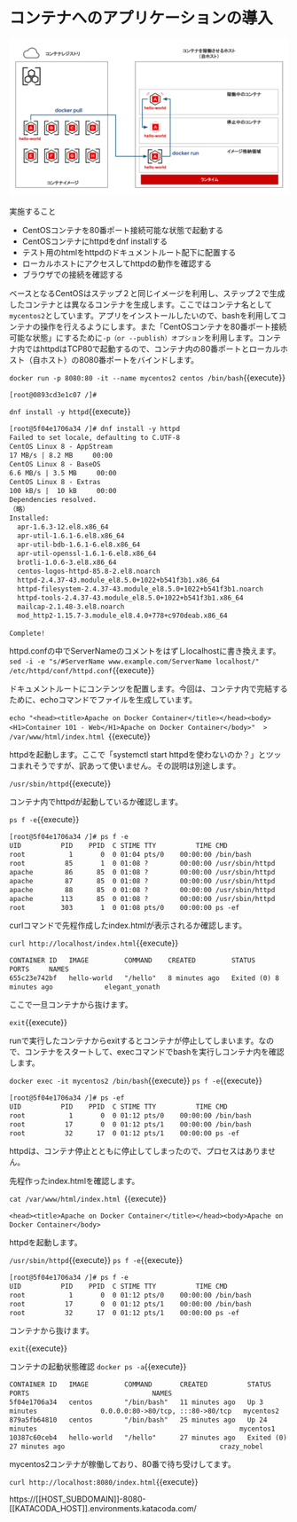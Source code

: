 # コンテナへのアプリケーションの導入

![Test Image 1](https://raw.githubusercontent.com/mayumi00/katacoda-scenarios/main/container101/images/image01.png)　

実施すること
- CentOSコンテナを80番ポート接続可能な状態で起動する
- CentOSコンテナにhttpdをdnf installする
- テスト用のhtmlをhttpdのドキュメントルート配下に配置する
- ローカルホストにアクセスしてhttpdの動作を確認する
- ブラウザでの接続を確認する

ベースとなるCentOSはステップ２と同じイメージを利用し、ステップ２で生成したコンテナとは異なるコンテナを生成します。ここではコンテナ名として`mycentos2`としています。アプリをインストールしたいので、bashを利用してコンテナの操作を行えるようにします。また「CentOSコンテナを80番ポート接続可能な状態」にするために`-p（or --publish）オプション`を利用します。コンテナ内ではhttpdはTCP80で起動するので、コンテナ内の80番ポートとローカルホスト（自ホスト）の8080番ポートをバインドします。

`docker run -p 8080:80 -it --name mycentos2 centos /bin/bash`{{execute}}

```text
[root@0893cd3e1c07 /]#
```

`dnf install -y httpd`{{execute}}

```text
[root@5f04e1706a34 /]# dnf install -y httpd
Failed to set locale, defaulting to C.UTF-8
CentOS Linux 8 - AppStream                                                                17 MB/s | 8.2 MB     00:00    
CentOS Linux 8 - BaseOS                                                                  6.6 MB/s | 3.5 MB     00:00    
CentOS Linux 8 - Extras                                                                  100 kB/s |  10 kB     00:00    
Dependencies resolved.
（略）
Installed:
  apr-1.6.3-12.el8.x86_64                                                                                                
  apr-util-1.6.1-6.el8.x86_64                                                                                            
  apr-util-bdb-1.6.1-6.el8.x86_64                                                                                        
  apr-util-openssl-1.6.1-6.el8.x86_64                                                                                    
  brotli-1.0.6-3.el8.x86_64                                                                                              
  centos-logos-httpd-85.8-2.el8.noarch                                                                                   
  httpd-2.4.37-43.module_el8.5.0+1022+b541f3b1.x86_64                                                                    
  httpd-filesystem-2.4.37-43.module_el8.5.0+1022+b541f3b1.noarch                                                         
  httpd-tools-2.4.37-43.module_el8.5.0+1022+b541f3b1.x86_64                                                              
  mailcap-2.1.48-3.el8.noarch                                                                                            
  mod_http2-1.15.7-3.module_el8.4.0+778+c970deab.x86_64                                                                  

Complete!
```

httpd.confの中でServerNameのコメントをはずしlocalhostに書き換えます。
`sed -i -e "s/#ServerName www.example.com/ServerName localhost/" /etc/httpd/conf/httpd.conf`{{execute}}
 
ドキュメントルートにコンテンツを配置します。今回は、コンテナ内で完結するために、echoコマンドでファイルを生成しています。

`echo "<head><title>Apache on Docker Container</title></head><body><H1>Container 101 - Web</H1>Apache on Docker Container</body>"  > /var/www/html/index.html `{{execute}}

httpdを起動します。ここで「systemctl start httpdを使わないのか？」とツッコまれそうですが、訳あって使いません。その説明は別途します。

`/usr/sbin/httpd`{{execute}}

コンテナ内でhttpdが起動しているか確認します。

 `ps f -e`{{execute}}
 
 ```text
[root@5f04e1706a34 /]# ps f -e
UID          PID    PPID  C STIME TTY          TIME CMD
root           1       0  0 01:04 pts/0    00:00:00 /bin/bash
root          85       1  0 01:08 ?        00:00:00 /usr/sbin/httpd
apache        86      85  0 01:08 ?        00:00:00 /usr/sbin/httpd
apache        87      85  0 01:08 ?        00:00:00 /usr/sbin/httpd
apache        88      85  0 01:08 ?        00:00:00 /usr/sbin/httpd
apache       113      85  0 01:08 ?        00:00:00 /usr/sbin/httpd
root         303       1  0 01:08 pts/0    00:00:00 ps -ef
 ```
 
 curlコマンドで先程作成したindex.htmlが表示されるか確認します。
 
 `curl http://localhost/index.html`{{execute}}

```text
CONTAINER ID   IMAGE         COMMAND    CREATED         STATUS                     PORTS     NAMES
655c23e742bf   hello-world   "/hello"   8 minutes ago   Exited (0) 8 minutes ago             elegant_yonath
 ```

ここで一旦コンテナから抜けます。

 `exit`{{execute}}

runで実行したコンテナからexitするとコンテナが停止してしまいます。なので、コンテナをスタートして、execコマンドでbashを実行しコンテナ内を確認します。

`docker exec -it mycentos2 /bin/bash`{{execute}}
`ps f -e`{{execute}}
 
```text
[root@5f04e1706a34 /]# ps -ef
UID          PID    PPID  C STIME TTY          TIME CMD
root           1       0  0 01:12 pts/0    00:00:00 /bin/bash
root          17       0  0 01:12 pts/1    00:00:00 /bin/bash
root          32      17  0 01:12 pts/1    00:00:00 ps -ef
 ```

 httpdは、コンテナ停止とともに停止してしまったので、プロセスはありません。
 
 先程作ったindex.htmlを確認します。
 
 `cat /var/www/html/index.html `{{execute}}
 
 ```text
<head><title>Apache on Docker Container</title></head><body>Apache on Docker Container</body>
 ```
httpdを起動します。

`/usr/sbin/httpd`{{execute}}
`ps f -e`{{execute}}
 
```text
[root@5f04e1706a34 /]# ps f -e
UID          PID    PPID  C STIME TTY          TIME CMD
root           1       0  0 01:12 pts/0    00:00:00 /bin/bash
root          17       0  0 01:12 pts/1    00:00:00 /bin/bash
root          32      17  0 01:12 pts/1    00:00:00 ps -ef
```
  
コンテナから抜けます。

`exit`{{execute}}

コンテナの起動状態確認
`docker ps -a`{{execute}}

```text
CONTAINER ID   IMAGE         COMMAND       CREATED          STATUS                      PORTS                               NAMES
5f04e1706a34   centos        "/bin/bash"   11 minutes ago   Up 3 minutes                0.0.0.0:80->80/tcp, :::80->80/tcp   mycentos2
879a5fb64810   centos        "/bin/bash"   25 minutes ago   Up 24 minutes                                                   mycentos1
10387c60ceb4   hello-world   "/hello"      27 minutes ago   Exited (0) 27 minutes ago                                       crazy_nobel
```
mycentos2コンテナが稼働しており、80番で待ち受けしてます。

`curl http://localhost:8080/index.html`{{execute}}

https://[[HOST_SUBDOMAIN]]-8080-[[KATACODA_HOST]].environments.katacoda.com/